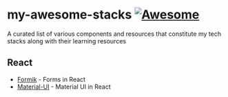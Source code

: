 # my-awesome-stacks [![Awesome](https://awesome.re/badge.svg)](https://awesome.re)

A curated list of various components and resources that constitute my tech stacks along with their learning resources

## React

 - [Formik](https://jaredpalmer.com/formik/) - Forms in React
 - [Material-UI](https://material-ui.com/) - Material UI in React
 
